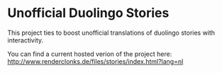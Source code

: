 # Unofficial Duolingo Stories
This project ties to boost unofficial translations of duolingo stories with interactivity.

You can find a current hosted verion of the project here:
http://www.renderclonks.de/files/stories/index.html?lang=nl
